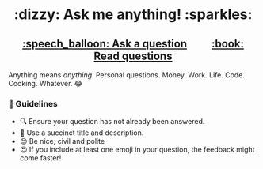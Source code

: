 <!-- markdownlint-disable-file MD033 -->
<!-- markdownlint-disable-file MD041 -->

<h1 align="center">:dizzy: Ask me anything! :sparkles:</h1>

<h2 align="center">
  <a href="../../issues/new">:speech_balloon: Ask a question</a> &nbsp;&nbsp;&nbsp;&nbsp;&nbsp;&nbsp;&nbsp;&nbsp; <a href="../../issues?q=is%3Aissue+is%3Aclosed+sort%3Aupdated-desc">:book: Read questions</a>
</h2>

Anything means *anything*. Personal questions. Money. Work. Life. Code. Cooking. Whatever. :joy:

### :memo: Guidelines

- :mag: Ensure your question has not already been answered.
- :memo: Use a succinct title and description.
- :blush: Be nice, civil and polite
- :heart_eyes: If you include at least one emoji in your question, the feedback might come faster!
